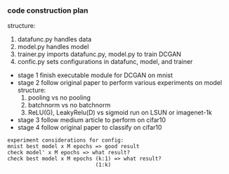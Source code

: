 ### code construction plan

structure:
1. datafunc.py handles data
2. model.py handles model
3. trainer.py imports datafunc.py, model.py to train DCGAN
4. confic.py sets configurations in datafunc, model, and trainer

* stage 1
finish executable module for DCGAN on mnist
* stage 2
follow original paper to perform various experiments on model structure:
	1. pooling vs no pooling
	2. batchnorm vs no batchnorm
	3. ReLU(G), LeakyRelu(D) vs sigmoid
run on LSUN or imagenet-1k
* stage 3
follow medium article to perform on cifar10
* stage 4
follow original paper to classify on cifar10

```
experiment considerations for config:
mnist best model x M epochs => good result
check model' x M epochs => what result?
check best model x M epochs (k:1) => what result?
							(1:k)
```
